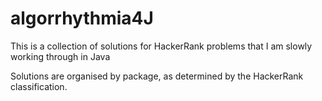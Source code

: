 # algorrhythmia4J
This is a collection of solutions for HackerRank problems that I am slowly working through in Java

Solutions are organised by package, as determined by the HackerRank classification.
